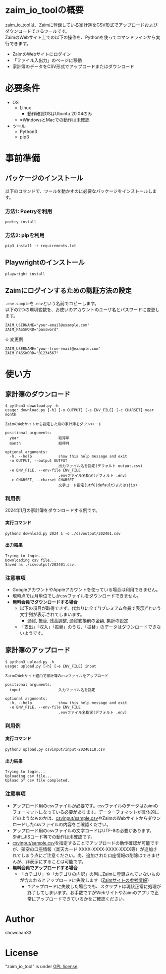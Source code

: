 # zaim_io_toolの概要

zaim_io_toolは、Zaimに登録している家計簿をCSV形式でアップロードおよびダウンロードできるツールです。<br>
ZaimのWebサイト上での以下の操作を、Pythonを使ってコマンドラインから実行できます。

* ZaimのWebサイトにログイン
* 「ファイル入出力」のページに移動
* 家計簿のデータをCSV形式でアップロードまたはダウンロード

# 必要条件

* OS
    * Linux
        * 動作確認OSはUbuntu 20.04のみ
    * ※WindowsとMacでの動作は未確認
* ツール
    * Python3
    * pip3

# 事前準備

## パッケージのインストール

以下のコマンドで、ツールを動かすのに必要なパッケージをインストールします。

### 方法1: Poetryを利用

```
poetry install
```

### 方法2: pipを利用

```
pip3 install -r requirements.txt
```

## Playwrightのインストール

```
playwright install
```

## Zaimにログインするための認証方法の設定

``.env.sample``を``.env``という名前でコピーします。<br>
以下の2つの環境変数を、お使いのアカウントのユーザ名とパスワードに変更します。

```shell:.env
ZAIM_USERNAME="your-email@example.com"
ZAIM_PASSWORD="password"
```
↓ 変更例
```shell:.env
ZAIM_USERNAME="your-true-email@example.com"
ZAIM_PASSWORD="01234567"
```

# 使い方

## 家計簿のダウンロード

```
$ python3 download.py -h
usage: download.py [-h] [-o OUTPUT] [-e ENV_FILE] [-c CHARSET] year month

ZaimのWebサイトから指定した月の家計簿をダウンロード

positional arguments:
  year                  取得年
  month                 取得月

optional arguments:
  -h, --help            show this help message and exit
  -o OUTPUT, --output OUTPUT
                        出力ファイル名を指定(デフォルト output.csv)
  -e ENV_FILE, --env-file ENV_FILE
                        .envファイル名指定(デフォルト .env)
  -c CHARSET, --charset CHARSET
                        文字コード指定(utf8(default)またはsjis)
```
### 利用例
2024年1月の家計簿をダウンロードする例です。
#### 実行コマンド
```
python3 download.py 2024 1 -o ./csvoutput/202401.csv
```
#### 出力結果
```
Trying to login...
Downloading csv file...
Saved as ./csvoutput/202401.csv.
```

### 注意事項
* GoogleアカウントやAppleアカウントを使っている場合は利用できません。
* 現時点では月単位でしかcsvファイルをダウンロードできません。
* **無料会員でダウンロードする場合**
    * 以下の項目が取得できず、代わりに全て"(プレミアム会員で表示)"という文字列が表示されてしまいます。
        * 通貨, 振替, 残高調整, 通貨変換前の金額, 集計の設定
    * 「支出」「収入」「振替」のうち、「振替」のデータはダウンロードできないようです。

## 家計簿のアップロード

```
$ python3 upload.py -h
usage: upload.py [-h] [-e ENV_FILE] input

ZaimのWebサイト経由で家計簿のcsvファイルをアップロード

positional arguments:
  input                 入力ファイル名を指定

optional arguments:
  -h, --help            show this help message and exit
  -e ENV_FILE, --env-file ENV_FILE
                        .envファイル名指定(デフォルト .env)
```
### 利用例

#### 実行コマンド
```
python3 upload.py csvinput/input-20240118.csv
```
#### 出力結果
```
Trying to login...
Uploading csv file...
Upload of csv file completed.
```

### 注意事項
* アップロード用のcsvファイルが必要です。csvファイルのデータはZaimのフォーマットになっている必要があります。データーフォマットが具体的にどのようなものかは、[csvinput/sample.csv](csvinput/sample.csv)やZaimのWebサイトからダウンロードしたcsvファイルの内容をご確認ください。
* アップロード用のcsvファイルの文字コードはUTF-8の必要があります。Shift_JISコード等での動作は未確認です。
* [csvinput/sample.csv](csvinput/sample.csv)を指定することでアップロードの動作確認が可能ですが、架空の口座情報（楽天カード XXXX-XXXX-XXXX-XXXX等）が追加されてしまう点にご注意ください。尚、追加された口座情報の削除はできませんが、非表示にすることは可能です。
* **無料会員でアップロードする場合**
    * 「カテゴリ」や「カテゴリの内訳」の列にZaimに登録されていないものが含まれるとアップロードに失敗します（[Zaimサイトの参考情報](https://content.zaim.net/manuals/show/51#:~:text=%E9%A3%9F%E8%B2%BB%E3%81%AA%E3%81%A9%E3%80%81%E3%81%99%E3%81%A7%E3%81%AB%E3%81%82%E3%82%8B%E3%82%AB%E3%83%86%E3%82%B4%E3%83%AA,%E5%86%85%E8%A8%B3%E3%81%8B%E3%82%89%E8%BF%BD%E5%8A%A0%E3%81%A7%E3%81%8D%E3%81%BE%E3%81%99%E3%80%82&text=%E5%86%85%E8%A8%B3%E3%82%92%E7%B7%A8%E9%9B%86-,%E3%83%A1%E3%83%8B%E3%83%A5%E3%83%BC%EF%BC%9E%E5%AE%B6%E8%A8%88%E7%B0%BF%E3%81%AE%E8%A8%AD%E5%AE%9A%EF%BC%9E%E6%94%AF%E5%87%BA%E3%81%AE%E3%82%AB%E3%83%86%E3%82%B4%E3%83%AA,%E5%86%85%E8%A8%B3%E8%A8%AD%E5%AE%9A%20%E3%81%8B%E3%82%89%E7%B7%A8%E9%9B%86%E3%81%8F%E3%81%A0%E3%81%95%E3%81%84%E3%80%82)）
        * ↑アップロードに失敗した場合でも、スクリプトは現状正常に処理が終了してしまいます。お手数ですがWebサイトやZaimのアプリで正常にアップロードできているかをご確認ください。

# Author
showchan33

# License
"zaim_io_tool" is under [GPL license](https://www.gnu.org/licenses/licenses.en.html).
